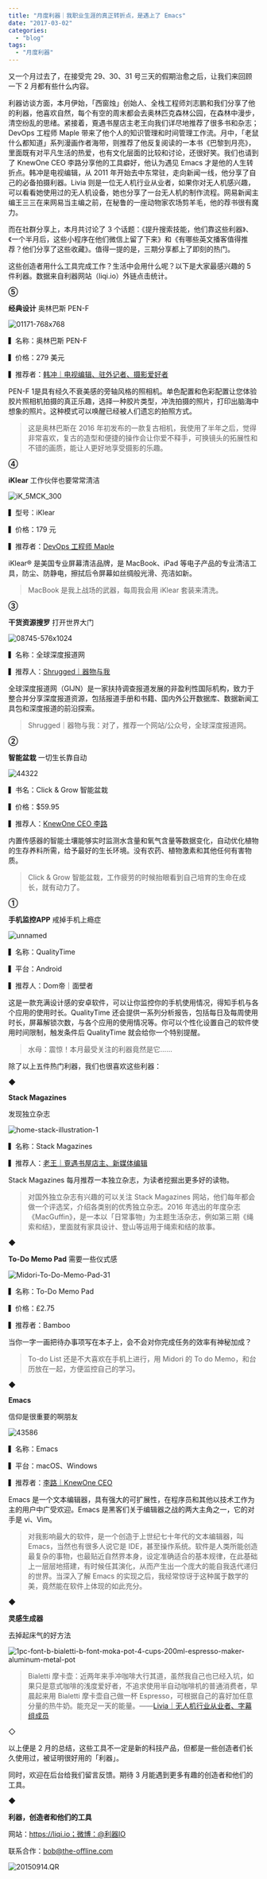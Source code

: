 ```yaml
---
title: "月度利器｜我职业生涯的真正转折点，是遇上了 Emacs"
date: "2017-03-02"
categories: 
  - "blog"
tags: 
  - "月度利器"
---
```


又一个月过去了，在接受完 29、30、31 号三天的假期治愈之后，让我们来回顾一下 2 月都有些什么内容。

利器访谈方面，本月伊始，「西窗烛」创始人、全栈工程师刘志鹏和我们分享了他的利器，他喜欢自然，每个有空的周末都会去奥林匹克森林公园，在森林中漫步，清空纷乱的思绪。紧接着，覔遇书屋店主老王向我们详尽地推荐了很多书和杂志；DevOps 工程师 Maple 带来了他个人的知识管理和时间管理工作流。月中，「老鼠什么都知道」系列漫画作者海带，则推荐了他反复阅读的一本书《巴黎到月亮》，里面既有对平凡生活的热爱，也有文化层面的比较和讨论，还很好笑。我们也请到了 KnewOne CEO 李路分享他的工具癖好，他认为遇见 Emacs 才是他的人生转折点。韩冲是电视编辑，从 2011 年开始去中东常驻，走向新闻一线，他分享了自己的必备拍摄利器。Livia 则是一位无人机行业从业者，如果你对无人机感兴趣，可以看看她使用过的无人机设备，她也分享了一台无人机的制作流程。网易新闻主编王三三在来网易当主编之前，在秘鲁的一座动物家农场剪羊毛，他的荐书很有魔力。

而在社群分享上，本月共讨论了 3 个话题：《提升搜索技能，他们靠这些利器》、《一个半月后，这些小程序在他们微信上留了下来》和《有哪些英文播客值得推荐？他们分享了这些收藏》。值得一提的是，三期分享都上了即刻的热门。

这些创造者用什么工具完成工作？生活中会用什么呢？以下是大家最感兴趣的 5 件利器。数据来自利器网站（liqi.io）外链点击统计。

**⑤**

******经典设计****** 奥林巴斯 PEN-F

![01171-768x768](/images/73783.jpg)

▍名称：奥林巴斯 PEN-F

▍价格：279 美元

▍推荐者：[韩冲｜电视编辑、驻外记者、摄影爱好者](https://mp.weixin.qq.com/s?__biz=MzA3NTgzNzU2NQ==&mid=2653410451&idx=1&sn=ccc4ad58858e08e09df35ddd214ab4bd&chksm=84b90d81b3ce849700d1be1289fdc069f1843e90468f67013048e8533305b56c8db83a4a28ea&scene=21#wechat_redirect)

PEN-F 1是具有经久不衰美感的旁轴风格的照相机。单色配置和色彩配置让您体验胶片照相机拍摄的真正乐趣，选择一种胶片类型，冲洗拍摄的照片，打印出脑海中想象的照片。这种模式可以唤醒已经被人们遗忘的拍照方式。

> 这是奥林巴斯在 2016 年初发布的一款复古相机，我使用了半年之后，觉得非常喜欢，复古的造型和便捷的操作会让你爱不释手，可换镜头的拓展性和不错的画质，能让人更好地享受摄影的乐趣。

**④**

****iKlear**** 工作伙伴也要常常清洁

![iK_5MCK_300](/images/69491-860x1024.jpeg)

▍型号：iKlear

▍价格：179 元

▍推荐者：[DevOps 工程师 Maple](https://mp.weixin.qq.com/s?__biz=MzA3NTgzNzU2NQ==&mid=2653410389&idx=1&sn=3aafc63c05c1f7315fca612a64df2aec&chksm=84b90d47b3ce84518789c0d0778b9815978820de54b6958008eb3257b37dd74dda4efb426b36&scene=21#wechat_redirect)

iKlear® 是美国专业屏幕清洁品牌，是 MacBook、iPad 等电子产品的专业清洁工具，防尘、防静电，擦拭后令屏幕如丝绸般光滑、亮洁如新。

> MacBook 是我上战场的武器，每周我会用 iKlear 套装来清洗。

**③**

******干货资源搜罗****** 打开世界大门

![08745-576x1024](/images/31880-576x1024.jpg)

▍名称：全球深度报道网

▍推荐人：[Shrugged｜器物与我](https://mp.weixin.qq.com/s?__biz=MzA3NTgzNzU2NQ==&mid=2653409974&idx=1&sn=a9b25988b9f238e1cf72b191a60def02&chksm=84b90ba4b3ce82b2950805dcea26567e711dc71bd11808a0e6beb350940cb2f381f69efd969b&scene=21#wechat_redirect)

全球深度报道网（GIJN）是一家扶持调查报道发展的非盈利性国际机构，致力于整合并分享深度报道资源，包括报道手册和书籍、国内外公开数据库、数据新闻工具包和深度报道的前沿探索。

> Shrugged｜器物与我：对了，推荐一个网站/公众号，全球深度报道网。

**②**

******智能盆栽****** 一切生长靠自动

![44322](/images/80865.jpg)

▍书名：Click & Grow 智能盆栽

▍价格：$59.95

▍推荐人：[KnewOne CEO 李路](https://mp.weixin.qq.com/s?__biz=MzA3NTgzNzU2NQ==&mid=2653410425&idx=1&sn=11f36205a09e5a0da7358863c1070303&chksm=84b90d6bb3ce847d1e28cc090757bfc108085ab99c33ff8de90677f8c5eaa42e8dd9fa312dd2&scene=21#wechat_redirect)

内置传感器的智能土壤能够实时监测水含量和氧气含量等数据变化，自动优化植物的生存养料所需，给予最好的生长环境。没有农药、植物激素和其他任何有害物质。

> Click & Grow 智能盆栽，工作疲劳的时候抬眼看到自己培育的生命在成长，就有动力了。

**①**

********手机监控APP******** 戒掉手机上瘾症

![unnamed](/images/58900.png)

▍名称：QualityTime

▍平台：Android

▍推荐人：Dom帝｜面壁者

这是一款充满设计感的安卓软件，可以让你监控你的手机使用情况，得知手机与各个应用的使用时长。QualityTime 还会提供一系列分析报告，包括每日及每周使用时长，屏幕解锁次数，与各个应用的使用情况等。你可以个性化设置自己的软件使用时间限制，触发条件后 QualityTime 就会给你一个特别提醒。

> 水母：震惊！本月最受关注的利器竟然是它......

除了以上五件热门利器，我们也很喜欢这些利器：

**◆**

**Stack Magazines**

发现独立杂志

![home-stack-illustration-1](/images/34691.png)

▍名称：Stack Magazines

▍推荐人：[老王｜覔遇书屋店主、新媒体编辑](https://mp.weixin.qq.com/s?__biz=MzA3NTgzNzU2NQ==&mid=2653410373&idx=1&sn=9d8bf0ffee106a31c757f509fb4c083b&chksm=84b90d57b3ce8441d654050223eaaf65dd8f7dbd88813c9d956faddc9235b69d11cbdbf2d303&scene=21#wechat_redirect)

Stack Magazines 每月推荐一本独立杂志，为读者挖掘出更多好的读物。

> 对国外独立杂志有兴趣的可以关注 Stack Magazines 网站，他们每年都会做一个评选奖，介绍各类别的优秀独立杂志。2016 年选出的年度杂志《MacGuffin》，是一本以「日常事物」为主题生活杂志，例如第三期《绳索和结》，里面就有家具设计、登山等运用于绳索和结的故事。

**◆**

****To-Do Memo Pad**** 需要一些仪式感

![Midori-To-Do-Memo-Pad-31](/images/54295.jpg)

▍名称：To-Do Memo Pad

▍价格：£2.75

▍推荐者：Bamboo

当你一字一画把待办事项写在本子上，会不会对你完成任务的效率有神秘加成？

> To-do List 还是不大喜欢在手机上进行，用 Midori 的 To do Memo，和台历放在一起，方便监控自己的学习。

**◆**

**Emacs**

信仰是很重要的啊朋友

![43586](/images/17770.jpg)

▍名称：Emacs

▍平台：macOS、Windows

▍推荐者：[李路｜KnewOne CEO](https://mp.weixin.qq.com/s?__biz=MzA3NTgzNzU2NQ==&mid=2653410425&idx=1&sn=11f36205a09e5a0da7358863c1070303&chksm=84b90d6bb3ce847d1e28cc090757bfc108085ab99c33ff8de90677f8c5eaa42e8dd9fa312dd2&scene=21#wechat_redirect)

Emacs 是一个文本编辑器，具有强大的可扩展性，在程序员和其他以技术工作为主的用户中广受欢迎。Emacs 是黑客们关于编辑器之战的两大主角之一，它的对手是 vi、Vim。

> 对我影响最大的软件，是一个创造于上世纪七十年代的文本编辑器，叫 Emacs，当然也有很多人说它是 IDE，甚至操作系统。软件是人类所能创造最复杂的事物，也最贴近自然界本身，设定准确适合的基本规律，在此基础上一层层地搭建，有时候任其演化，从而产生出一个庞大的能自我迭代递归的世界。当深入了解 Emacs 的实现之后，我经常惊讶于这种属于数学的美，竟然能在软件上体现的如此充分。

**◆**

**灵感生成器**

去掉起床气的好方法

![1pc-font-b-bialetti-b-font-moka-pot-4-cups-200ml-espresso-maker-aluminum-metal-pot](/images/97205.jpg)

> Bialetti 摩卡壶：近两年来手冲咖啡大行其道，虽然我自己也已经入坑，如果只是意式咖啡的浅度爱好者，不追求使用半自动咖啡机的普通消费者，早晨起来用 Bialetti 摩卡壶自己做一杯 Espresso，可根据自己的喜好加任意分量的热牛奶。能充足一天的能量。——[Livia｜无人机行业从业者、字幕组成员](https://mp.weixin.qq.com/s?__biz=MzA3NTgzNzU2NQ==&mid=2653410469&idx=1&sn=534a40a1edef851f5ed00bbb909d20f1&chksm=84b90db7b3ce84a10ad3c1b0ab83f29edc72afdb81659ecb503dc6ed44076ee4c10647f9cdab&scene=21#wechat_redirect)

◇

以上便是 2 月的总结，这些工具不一定是新的科技产品，但都是一些创造者们长久使用过，被证明很好用的「利器」。

同时，欢迎在后台给我们留言反馈。期待 3 月能遇到更多有趣的创造者和他们的工具。

◆

**利器，创造者和他们的工具**

网站：https://liqi.io；微博：@利器IO

联系合作：bob@the-offline.com

![20150914.QR](/images/75650.jpg)
